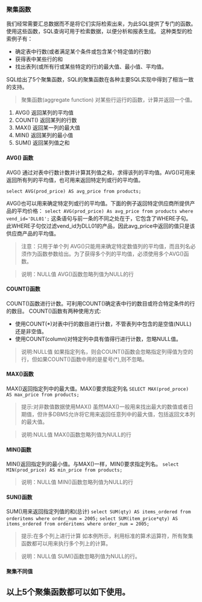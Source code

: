 ### 聚集函数
我们经常需要汇总数据而不是将它们实际检索出来，为此SQL提供了专门的函数。使用这些函数，SQL查询可用于检索数据，以便分析和报表生成。
这种类型的检索例子有：
- 确定表中行数(或者满足某个条件或包含某个特定值的行数)
- 获得表中某些行的和
- 找出表列(或所有行或某些特定的行)的最大值、最小值、平均值。

SQL给出了5个聚集函数，SQL的聚集函数在各种主要SQL实现中得到了相当一致的支持。

> 聚集函数(aggregate function)
对某些行运行的函数，计算并返回一个值。

1. AVG() 返回某列的平均值
2. COUNT() 返回某列的行数
3. MAX() 返回某一列的最大值
4. MIN() 返回某列的最小值
5. SUM() 返回某列值之和

#### AVG() 函数
AVG() 通过对表中行数计数并计算其列值之和，求得该列的平均值。AVG()可用来返回所有列的平均值，也可用来返回特定列或行的平均值。

``
select AVG(prod_price) AS avg_price from products;
``

AVG()也可以用来确定特定列或行的平均值。下面的例子返回特定供应商所提供产品的平均价格：
``
select AVG(prod_price) As avg_price from products where vend_id='DLL01';
``
这条语句与前一条的不同之处在于，它包含了WHERE子句。此WHERE子句仅过滤vend_id为DLL01的产品，因此avg_price中返回的值只是该供应商产品的平均值。
>注意：只用于单个列
AVG()只能用来确定特定数值列的平均值，而且列名必须作为函数参数给出。为了获得多个列的平均值，必须使用多个AVG()函数。

>说明：NULL值
AVG()函数忽略列值为NULL的行

#### COUNT()函数
COUNT()函数进行计数。可利用COUNT()确定表中行的数目或符合特定条件的行的数目。
COUNT()函数有两种使用方式:
- 使用COUNT(*)对表中行的数目进行计数，不管表列中包含的是空值(NULL)还是非空值。
- 使用COUNT(column)对特定列中具有值得行进行计数，忽略NULL值。

>说明:NULL值
如果指定列名，则会COUNT()函数会忽略指定列得值为空的行，但如果COUNT()函数中用的是星号(*),则不忽略。

#### MAX()函数
MAX()返回指定列中的最大值。MAX()要求指定列名
``
SELECT MAX(prod_proce) AS max_price from products;
``
> 提示:对非数值数据使用MAX()
虽然MAX()一般用来找出最大的数值或者日期值，但许多DBMS允许将它用来返回任意列中的最大值，包括返回文本列的最大值。

> 说明:NULL值
MAX()函数忽略列值为NULL的行

#### MIN()函数
MIN()返回指定列的最小值。与MAX()一样，MIN()要求指定列名。
``
select MIN(prod_price) AS min_price from products;
``
>说明：NULL值
MIN()函数忽略列值为NULL的行

#### SUN()函数
SUM()用来返回指定列值的和(总计)
``
select SUM(qty) AS items_ordered from orderitems where order_num = 2005;
``
``
select SUM(item_price*qty) AS items_ordered from orderitems where order_num = 2005;
``
> 提示:在多个列上进行计算
如本例所示，利用标准的算术运算符，所有聚集函数都可以用来执行多个列上的计算。

>说明：NULL值
SUM()函数忽略列值为NULL的行。

#### 聚集不同值
以上5个聚集函数都可以如下使用。
- 


